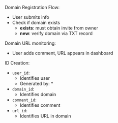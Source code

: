 Domain Registration Flow:
* User submits info
* Check if domain exists
  * **exists**: must obtain invite from owner
  * **new**: verify domain via TXT record

Domain URL monitoring:
* User adds comment, URL appears in dashboard


ID Creation:
* `user_id`:
  * Identifies user
  * Generated by:
    * 
* `domain_id`:
  * Identifies domain
* `comment_id`:
  * Identifies comment
* `url_id`:
  * Identifies URL in domain